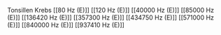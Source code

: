 Tonsillen Krebs
[[80 Hz (E)]]
[[120 Hz (E)]]
[[40000 Hz (E)]]
[[85000 Hz (E)]]
[[136420 Hz (E)]]
[[357300 Hz (E)]]
[[434750 Hz (E)]]
[[571000 Hz (E)]]
[[840000 Hz (E)]]
[[937410 Hz (E)]]